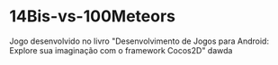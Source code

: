 # 14Bis-vs-100Meteors
Jogo desenvolvido no livro "Desenvolvimento de Jogos para Android: Explore sua imaginação com o framework Cocos2D"
dawda
